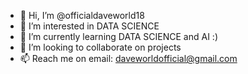 - 👋 Hi, I’m @officialdaveworld18
- 👀 I’m interested in DATA SCIENCE
- 🌱 I’m currently learning DATA SCIENCE and AI :)
- 💞️ I’m looking to collaborate on projects
- 📫 Reach me on email: daveworldofficial@gmail.com

<!---
officialdaveworld18/officialdaveworld18 is a ✨ special ✨ repository because its `README.md` (this file) appears on your GitHub profile.
You can click the Preview link to take a look at your changes.
--->
